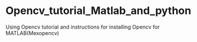 # Opencv_tutorial_Matlab_and_python
Using Opencv tutorial and instructions for installing Opencv for MATLAB(Mexopencv)
